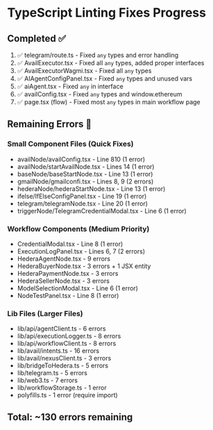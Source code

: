 # TypeScript Linting Fixes Progress

## Completed ✅
1. ✅ telegram/route.ts - Fixed `any` types and error handling
2. ✅ AvailExecutor.tsx - Fixed all `any` types, added proper interfaces
3. ✅ AvailExecutorWagmi.tsx - Fixed all `any` types
4. ✅ AIAgentConfigPanel.tsx - Fixed `any` types and unused vars
5. ✅ aiAgent.tsx - Fixed `any` in interface
6. ✅ availConfig.tsx - Fixed `any` types and window.ethereum
7. ✅ page.tsx (flow) - Fixed most `any` types in main workflow page

## Remaining Errors 🔄

### Small Component Files (Quick Fixes)
- availNode/availConfig.tsx - Line 810 (1 error)
- availNode/startAvailNode.tsx - Lines 14 (1 error)  
- baseNode/baseStartNode.tsx - Line 13 (1 error)
- gmailNode/gmailconfi.tsx - Lines 8, 9 (2 errors)
- hederaNode/hederaStartNode.tsx - Line 13 (1 error)
- ifelse/IfElseConfigPanel.tsx - Line 19 (1 error)
- telegram/telegramNode.tsx - Line 20 (1 error)
- triggerNode/TelegramCredentialModal.tsx - Line 6 (1 error)

### Workflow Components (Medium Priority)
- CredentialModal.tsx - Line 8 (1 error)
- ExecutionLogPanel.tsx - Lines 6, 7 (2 errors)
- HederaAgentNode.tsx - 9 errors
- HederaBuyerNode.tsx - 3 errors + 1 JSX entity
- HederaPaymentNode.tsx - 3 errors
- HederaSellerNode.tsx - 3 errors
- ModelSelectionModal.tsx - Line 6 (1 error)
- NodeTestPanel.tsx - Line 8 (1 error)

### Lib Files (Larger Files)
- lib/api/agentClient.ts - 6 errors
- lib/api/executionLogger.ts - 8 errors
- lib/api/workflowClient.ts - 8 errors
- lib/avail/intents.ts - 16 errors
- lib/avail/nexusClient.ts - 3 errors
- lib/bridgeToHedera.ts - 5 errors
- lib/telegram.ts - 5 errors
- lib/web3.ts - 7 errors
- lib/workflowStorage.ts - 1 error
- polyfills.ts - 1 error (require import)

## Total: ~130 errors remaining

